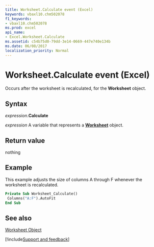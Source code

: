```yaml
---
title: Worksheet.Calculate event (Excel)
keywords: vbaxl10.chm502078
f1_keywords:
- vbaxl10.chm502078
ms.prod: excel
api_name:
- Excel.Worksheet.Calculate
ms.assetid: c54b75d0-79dd-3e14-0669-447e740e134b
ms.date: 06/08/2017
localization_priority: Normal
---
```



# Worksheet.Calculate event (Excel)

Occurs after the worksheet is recalculated, for the  **Worksheet** object.


## Syntax

_expression_.**Calculate**

_expression_ A variable that represents a **[Worksheet](Excel.Worksheet.md)** object.


## Return value

nothing


## Example

This example adjusts the size of columns A through F whenever the worksheet is recalculated.


```vb
Private Sub Worksheet_Calculate() 
 Columns("A:F").AutoFit 
End Sub
```


## See also


[Worksheet Object](Excel.Worksheet.md)

[!include[Support and feedback](~/includes/feedback-boilerplate.md)]
